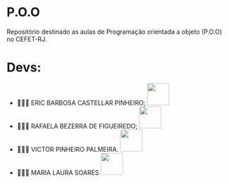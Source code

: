 # P.O.O

Repositório destinado as aulas de Programação orientada a objeto (P.O.O) no CEFET-RJ.

# Devs:
- 👨🏻‍💻 ERIC BARBOSA CASTELLAR PINHEIRO; <a href="https://github.com/Ericcastell"><img  src="https://img.shields.io/badge/github-%23100000.svg?&style=for-the-badge&logo=github&logoColor=white&link=mailto:https://github.com/Ericcastell" width="50"></a>
- 👩🏻‍💻 RAFAELA BEZERRA DE FIGUEIREDO; <a href="https://github.com/RafaelaBF"><img  src="https://img.shields.io/badge/github-%23100000.svg?&style=for-the-badge&logo=github&logoColor=white&link=mailto:https://github.com/RafaelaBF" width="50"></a>
- 👨🏻‍💻 VICTOR PINHEIRO PALMEIRA. <a href="https://github.com/burgues0"><img  src="https://img.shields.io/badge/github-%23100000.svg?&style=for-the-badge&logo=github&logoColor=white&link=mailto:https://github.com/burgues0" width="50"></a>
- 👩🏻‍💻 MARIA LAURA SOARES <a href="https://github.com/mlaurabs"><img  src="https://img.shields.io/badge/github-%23100000.svg?&style=for-the-badge&logo=github&logoColor=white&link=mailto:https://github.com/mlaurabs" width="50"></a>
